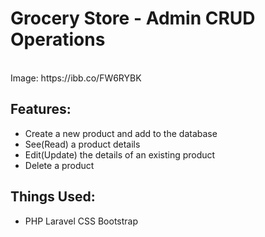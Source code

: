 # Grocery Store - Admin CRUD Operations
<br/>
Image: https://ibb.co/FW6RYBK

## Features:
* Create a new product and add to the database
* See(Read) a product details
* Edit(Update) the details of an existing product
* Delete a product

## Things Used:
* PHP Laravel CSS Bootstrap
